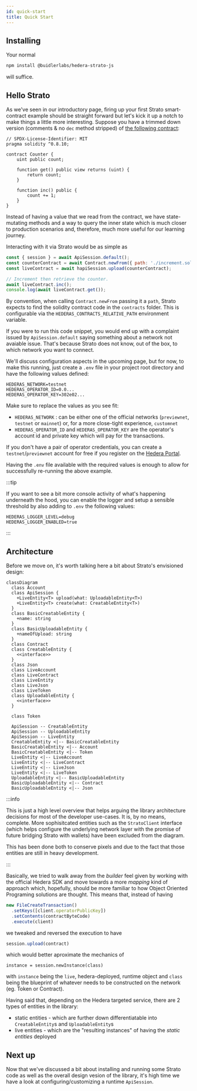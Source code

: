 ```yaml
---
id: quick-start
title: Quick Start
---
```


## Installing

Your normal
```bash npm2yarn
npm install @buidlerlabs/hedera-strato-js
```
will suffice.

## Hello Strato
As we've seen in our introductory page, firing up your first Strato smart-contract example should be straight forward but let's kick it up a notch to make things a little more interesting. Suppose you have a trimmed down version (comments & no `dec` method stripped) of [the following contract](https://solidity-by-example.org/first-app/):

```sol
// SPDX-License-Identifier: MIT
pragma solidity ^0.8.10;

contract Counter {
    uint public count;

    function get() public view returns (uint) {
        return count;
    }

    function inc() public {
        count += 1;
    }
}
```

Instead of having a value that we read from the contract, we have state-mutating methods and a way to query the inner state which is much closer to production scenarios and, therefore, much more useful for our learning journey.

Interacting with it via Strato would be as simple as 

```js live
const { session } = await ApiSession.default();
const counterContract = await Contract.newFrom({ path: './increment.sol' });
const liveContract = await hapiSession.upload(counterContract);

// Increment then retrieve the counter. 
await liveContract.inc();
console.log(await liveContract.get());
```

By convention, when calling `Contract.newFrom` passing it a `path`, Strato expects to find the solidity contract code in the `contracts` folder. This is configurable via the `HEDERAS_CONTRACTS_RELATIVE_PATH` environment variable.

If you were to run this code snippet, you would end up with a complaint issued by `ApiSession.default` saying something about a network not avaiable issue. That's because Strato does not know, out of the box, to which network you want to connect.

We'll discuss configuration aspects in the upcoming page, but for now, to make this running, just create a `.env` file in your project root directory and have the following values defined:
```
HEDERAS_NETWORK=testnet
HEDERAS_OPERATOR_ID=0.0...
HEDERAS_OPERATOR_KEY=302e02...
```
Make sure to replace the values as you see fit: 
* `HEDERAS_NETWORK` : can be either one of the official networks (`previewnet`, `testnet` or `mainnet`) or, for a more close-tight experience, `customnet`
* `HEDERAS_OPERATOR_ID` and `HEDERAS_OPERATOR_KEY` are the operator's account id and private key which will pay for the transactions.

If you don't have a pair of operator credentials, you can create a `testnet`/`previewnet` account for free if you register on the [Hedera Portal](https://portal.hedera.com/register).

Having the `.env` file available with the required values is enough to allow for successfully re-running the above example.

:::tip

If you want to see a bit more console activity of what's happening underneath the hood, you can enable the logger and setup a sensible threshold by also adding to `.env` the following values:
```
HEDERAS_LOGGER_LEVEL=debug
HEDERAS_LOGGER_ENABLED=true
```

:::

## Architecture

Before we move on, it's worth talking here a bit about Strato's envisioned design:

```mermaid
classDiagram
  class Account
  class ApiSession {
    +LiveEntity<T> upload(what: UploadableEntity<T>)
    +LiveEntity<T> create(what: CreatableEntity<T>)
  }
  class BasicCreatableEntity {
    +name: string
  }
  class BasicUploadableEntity {
    +nameOfUpload: string
  }
  class Contract
  class CreatableEntity {
    <<interface>>
  }
  class Json
  class LiveAccount
  class LiveContract
  class LiveEntity
  class LiveJson
  class LiveToken
  class UploadableEntity {
    <<interface>>
  }

  class Token

  ApiSession -- CreatableEntity
  ApiSession -- UploadableEntity
  ApiSession -- LiveEntity
  CreatableEntity <|-- BasicCreatableEntity
  BasicCreatableEntity <|-- Account
  BasicCreatableEntity <|-- Token
  LiveEntity <|-- LiveAccount
  LiveEntity <|-- LiveContract
  LiveEntity <|-- LiveJson
  LiveEntity <|-- LiveToken
  UploadableEntity <|-- BasicUploadableEntity
  BasicUploadableEntity <|-- Contract
  BasicUploadableEntity <|-- Json
```

:::info

This is just a high level overview that helps arguing the library architecture decisions for most of the developer use-cases. It is, by no means, complete. More sophisitcated entities such as the `StratoClient` interface (which helps configure the underlying network layer with the promise of future bridging Strato with wallets) have been excluded from the diagram. 

This has been done both to conserve pixels and due to the fact that those entities are still in heavy development.

:::

Basically, we tried to walk away from the _builder_ feel given by working with the official Hedera SDK and move towards a more _mapping_ kind of approach which, hopefully, should be more familiar to how Object Oriented Programing solutions are thought. This means that, instead of having
```js
new FileCreateTransaction()
  .setKeys([client.operatorPublicKey])
  .setContents(contractByteCode)
  .execute(client)
```
we tweaked and reversed the execution to have
```js
session.upload(contract)
```
which would better aproximate the mechanics of
```
instance = session.newInstance(class)
```
with `instance` being the `live`, hedera-deployed, runtime object and `class` being the blueprint of whatever needs to be constructed on the network (eg. Token or Contract).

Having said that, depending on the Hedera targeted service, there are 2 types of entities in the library:
* static entities - which are further down differentiatable into `CreatableEntity`s and `UploadableEntity`s 
* live entities - which are the "resulting instances" of having the _static entities_ deployed

## Next up
Now that we've discussed a bit about installing and running some Strato code as well as the overall design vesion of the library, it's high time we have a look at configuring/customizing a runtime `ApiSession`.